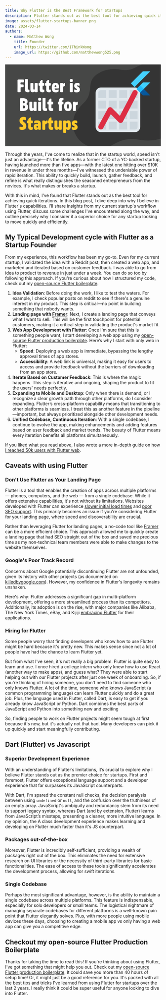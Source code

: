 ```yaml
---
title: Why Flutter is the Best Framework for Startups
description: Flutter stands out as the best tool for achieving quick iterations. In this blog post, I dive deep into why I believe in Flutter's capabilities. I'll share insights from my current startup's workflow using Flutter, discuss some challenges I've encountered along the way, and outline precisely why I consider it a superior choice for any startup looking to move quickly and efficiently.
image: assets/flutter-startups-banner.png
date: 2024-03-14
authors:
  - name: Matthew Wong
    title: Founder
    url: https://twitter.com/IThinkWong
    image_url: https://github.com/matthewwong525.png
---
```

![flutter-startups-banner](assets/flutter-startups-banner.png)

Through the years, I've come to realize that in the startup world, speed isn't just an advantage—it's the lifeline. As a former CTO of a YC-backed startup, having launched more than five apps—with the latest one hitting over $10K in revenue in under three months—I've witnessed the undeniable power of rapid iteration. This ability to quickly build, launch, gather feedback, and refine is what really distinguishes the seasoned entrepreneurs from the novices. It's what makes or breaks a startup.

With this in mind, I've found that Flutter stands out as the best tool for achieving quick iterations. In this blog post, I dive deep into why I believe in Flutter's capabilities. I'll share insights from my current startup's workflow using Flutter, discuss some challenges I've encountered along the way, and outline precisely why I consider it a superior choice for any startup looking to move quickly and efficiently.

<!-- truncate -->

## My Typical Development cycle with Flutter as a Startup Founder

From my experience, this workflow has been my go-to. Even for my current startup, I validated the idea with a Reddit post, then created a web app, and marketed and iterated based on customer feedback. I was able to go from idea to product to revenue in just under a week. You can do so too by following this approach. If you're curious about how I structured my code, check out my [open-source Flutter boilerplate](https://github.com/devtodollars/flutter-production-template).

1. **Idea Validation**: Before doing the work, I like to test the waters. For example, I check popular posts on reddit to see if there's a genuine interest in my product. This step is critical—no point in building something that nobody wants. 
2. **Landing page with [Framer](solopreneur-saas-toolkit-my-tech-stack-as-a-former-cto-of-a-yc-backed-startup.md)**: Next, I create a landing page that conveys what I want to sell. This will be the first touchpoint for potential customers, making it a critical step in validating the product's market fit.
3. **Web App Development with Flutter**: Once I'm sure that this is something people want, I start developing a web app using my [open-source Flutter production boilerplate](https://github.com/devtodollars/flutter-production-template). Here’s why I start with only web in Flutter:
    - **Speed**: Deploying a web app is immediate, bypassing the lengthy approval times of app stores.
    - **Accessibility**: A web link is universal, making it easy for users to access and provide feedback without the barriers of downloading from an app store.
4. **Iterate Based on Customer Feedback**: This is where the magic happens. This step is iterative and ongoing, shaping the product to fit the users' needs perfectly.
5. **Expanding to Mobile and Desktop**: Only when there is demand, or I recognize a clear growth path through other platforms, do I consider expanding. Flutter’s cross-platform capability means that transitioning to other platforms is seamless. I treat this as another feature in the pipeline—important, but always prioritized alongside other development needs.
6. **Unified Codebase, Continuous Iteration**: With a single codebase, I continue to evolve the app, making enhancements and adding features based on user feedback and market trends. The beauty of Flutter means every iteration benefits all platforms simultaneously.

If you liked what you read above, I also wrote a more in-depth guide on [how I reached 50k users with Flutter web](how-i-reached-50k-users-with-flutter.md).
## Caveats with using Flutter

### Don't Use Flutter as Your Landing Page
Flutter is a tool that enables the creation of apps across multiple platforms — phones, computers, and the web — from a single codebase. While it offers extensive capabilities, it's not without its limitations. Websites developed with Flutter can experience [slower initial load times](https://github.com/flutter/flutter/issues/76009) and [poor SEO support](https://github.com/flutter/flutter/issues/46789). This primarily becomes an issue if you're considering Flutter for your landing page, where speed and discoverability are crucial.

Rather than leveraging Flutter for landing pages, a no-code tool like [Framer](https://www.framer.com/) can be a more efficient choice. This approach allowed me to quickly create a landing page that had SEO straight out of the box and saved me precious time as my non-technical team members were able to make changes to the website themselves.

### Google's Poor Track Record
Concerns about Google potentially discontinuing Flutter are not unfounded, given its history with other projects (as documented on [killedbygoogle.com](https://killedbygoogle.com/)). However, my confidence in Flutter's longevity remains unshaken.

Here's why: Flutter addresses a significant gap in multi-platform development, offering a more streamlined process than its competitors. Additionally, its adoption is on the rise, with major companies like Alibaba, The New York Times, eBay, and Kijiji [embracing Flutter](https://flutter.dev/showcase) for their applications.

### Hiring for Flutter
Some people worry that finding developers who know how to use Flutter might be hard because it's pretty new. This makes sense since not a lot of people have had the chance to learn Flutter yet.

But from what I've seen, it's not really a big problem. Flutter is quite easy to learn and use. I once hired a college intern who only knew how to use React (another way to make apps), and guess what? They were able to start helping out with our Flutter projects after just one week of onboarding. So, if you're thinking of hiring someone, you don't need to find someone who only knows Flutter. A lot of the time, someone who knows JavaScript (a common programming language) can learn Flutter quickly and do a great job. Plus, the language used in Flutter, called Dart, is easy to get if you already know JavaScript or Python. Dart combines the best parts of JavaScript and Python into something new and exciting

So, finding people to work on Flutter projects might seem tough at first because it's new, but it's actually not that bad. Many developers can pick it up quickly and start meaningfully contributing. 

## Dart (Flutter) vs Javascript 

### Superior Development Experience
With an understanding of Flutter’s limitations, it’s crucial to explore why I believe Flutter stands out as the premier choice for startups. First and foremost, Flutter offers exceptional language support and a developer experience that far surpasses its JavaScript counterparts.

With Dart, I'm spared the constant null checks, the decision paralysis between using `undefined` or `null`, and the confusion over the truthiness of an empty array. JavaScript's ambiguity and redundancy stem from its need to support legacy syntax, whereas Dart (and by extension, Flutter) learns from JavaScript’s missteps, presenting a cleaner, more intuitive language. In my opinion, the A class development experience makes learning and developing on Flutter much faster than it's JS counterpart.

### Packages out-of-the-box
Moreover, Flutter is incredibly self-sufficient, providing a wealth of packages right out of the box. This eliminates the need for extensive research on UI libraries or the necessity of third-party libraries for basic functionalities. The ease of access to these tools significantly accelerates the development process, allowing for swift iterations.

### Single Codebase
Perhaps the most significant advantage, however, is the ability to maintain a single codebase across multiple platforms. This feature is indispensable, especially for solo developers or small teams. The logistical nightmare of managing separate codebases for different platforms is a well-known pain point that Flutter elegantly solves. Plus, with more people using mobile devices these days, choosing to creating a mobile app vs only having a web app can give you a competitive edge.

## Checkout my open-source Flutter Production Boilerplate

Thanks for taking the time to read this! If you're thinking about using Flutter, I've got something that might help you out. Check out my [open-source Flutter production boilerplate](https://github.com/devtodollars/flutter-production-template). It could save you more than 40 hours of setup time! Or, it might just be a good reference for you. It's packed with all the best tips and tricks I've learned from using Flutter for startups over the last 2 years. I really think it could be super useful for anyone looking to dive into Flutter.
